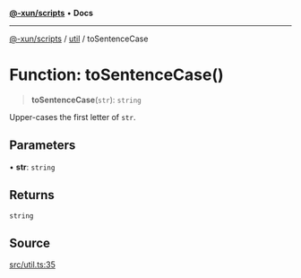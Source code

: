 [**@-xun/scripts**](../../README.md) • **Docs**

***

[@-xun/scripts](../../README.md) / [util](../README.md) / toSentenceCase

# Function: toSentenceCase()

> **toSentenceCase**(`str`): `string`

Upper-cases the first letter of `str`.

## Parameters

• **str**: `string`

## Returns

`string`

## Source

[src/util.ts:35](https://github.com/Xunnamius/xscripts/blob/380c055b2920c8b96b65dc89b97b6497f996c452/src/util.ts#L35)
